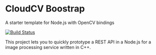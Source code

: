 # CloudCV Boostrap

A starter template for Node.js with OpenCV bindings

[![Build Status](https://travis-ci.org/CloudCV/cloudcv-bootstrap.png?branch=master)](https://travis-ci.org/CloudCV/cloudcv-bootstrap)

This project lets you to quickly prototype a REST API in a Node.js for a image processing service written in C++. 

